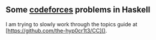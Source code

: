 ## Some [codeforces](codeforces.com) problems in Haskell

I am trying to slowly work through the topics guide at [https://github.com/the-hyp0cr1t3/CC](). 

